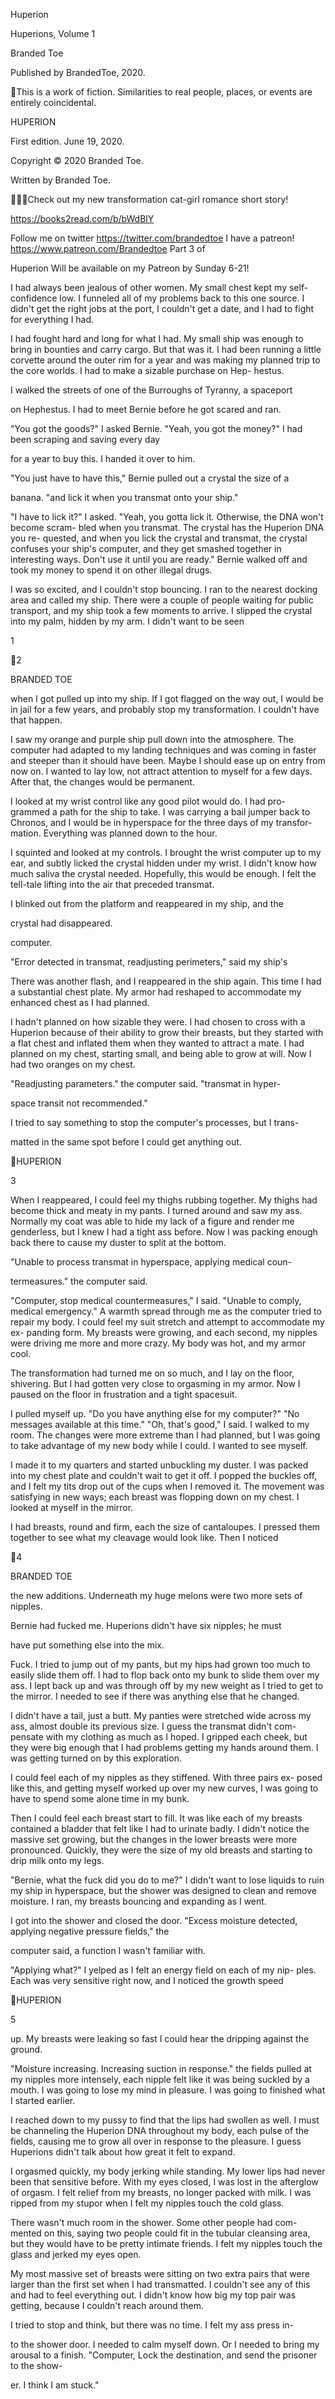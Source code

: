 Huperion

Huperions, Volume 1

Branded Toe

Published by BrandedToe, 2020.

This is a work of fiction. Similarities to real people, places, or events are
entirely coincidental.

HUPERION

First edition. June 19, 2020.

Copyright © 2020 Branded Toe.

Written by Branded Toe.

Check out my new transformation cat-girl romance short story!

https://books2read.com/b/bWdBlY

Follow me on twitter https://twitter.com/brandedtoe
I have a patreon! https://www.patreon.com/Brandedtoe Part 3 of

Huperion Will be available on my Patreon by Sunday 6-21!

I had always been jealous of other women. My small chest kept
my self-confidence low. I funneled all of my problems back to this one
source. I didn't get the right jobs at the port, I couldn't get a date, and I
had to fight for everything I had.

I had fought hard and long for what I had. My small ship was enough
to bring in bounties and carry cargo. But that was it. I had been running
a little corvette around the outer rim for a year and was making my
planned trip to the core worlds. I had to make a sizable purchase on Hep-
hestus.

I walked the streets of one of the Burroughs of Tyranny, a spaceport

on Hephestus. I had to meet Bernie before he got scared and ran.

"You got the goods?" I asked Bernie.
"Yeah, you got the money?" I had been scraping and saving every day

for a year to buy this. I handed it over to him.

"You just have to have this," Bernie pulled out a crystal the size of a

banana. "and lick it when you transmat onto your ship."

"I have to lick it?" I asked.
"Yeah, you gotta lick it. Otherwise, the DNA won't become scram-
bled when you transmat. The crystal has the Huperion DNA you re-
quested, and when you lick the crystal and transmat, the crystal confuses
your ship's computer, and they get smashed together in interesting ways.
Don't use it until you are ready." Bernie walked off and took my money
to spend it on other illegal drugs.

I was so excited, and I couldn't stop bouncing. I ran to the nearest
docking area and called my ship. There were a couple of people waiting
for public transport, and my ship took a few moments to arrive. I slipped
the crystal into my palm, hidden by my arm. I didn't want to be seen

1

2

BRANDED TOE

when I got pulled up into my ship. If I got flagged on the way out, I
would be in jail for a few years, and probably stop my transformation. I
couldn't have that happen.

I saw my orange and purple ship pull down into the atmosphere.
The computer had adapted to my landing techniques and was coming in
faster and steeper than it should have been. Maybe I should ease up on
entry from now on. I wanted to lay low, not attract attention to myself
for a few days. After that, the changes would be permanent.

I looked at my wrist control like any good pilot would do. I had pro-
grammed a path for the ship to take. I was carrying a bail jumper back to
Chronos, and I would be in hyperspace for the three days of my transfor-
mation. Everything was planned down to the hour.

I squinted and looked at my controls. I brought the wrist computer
up to my ear, and subtly licked the crystal hidden under my wrist. I
didn't know how much saliva the crystal needed. Hopefully, this would
be enough. I felt the tell-tale lifting into the air that preceded transmat.

I blinked out from the platform and reappeared in my ship, and the

crystal had disappeared.

computer.

"Error detected in transmat, readjusting perimeters," said my ship's

There was another flash, and I reappeared in the ship again. This time
I had a substantial chest plate. My armor had reshaped to accommodate
my enhanced chest as I had planned.

I hadn't planned on how sizable they were. I had chosen to cross with
a Huperion because of their ability to grow their breasts, but they started
with a flat chest and inflated them when they wanted to attract a mate. I
had planned on my chest, starting small, and being able to grow at will.
Now I had two oranges on my chest.

"Readjusting parameters." the computer said. "transmat in hyper-

space transit not recommended."

I tried to say something to stop the computer's processes, but I trans-

matted in the same spot before I could get anything out.

HUPERION

3

When I reappeared, I could feel my thighs rubbing together. My
thighs had become thick and meaty in my pants. I turned around and
saw my ass. Normally my coat was able to hide my lack of a figure and
render me genderless, but I knew I had a tight ass before. Now I was
packing enough back there to cause my duster to split at the bottom.

"Unable to process transmat in hyperspace, applying medical coun-

termeasures." the computer said.

"Computer, stop medical countermeasures," I said.
"Unable to comply, medical emergency."
A warmth spread through me as the computer tried to repair my
body. I could feel my suit stretch and attempt to accommodate my ex-
panding form. My breasts were growing, and each second, my nipples
were driving me more and more crazy. My body was hot, and my armor
cool.

The transformation had turned me on so much, and I lay on the
floor, shivering. But I had gotten very close to orgasming in my armor.
Now I paused on the floor in frustration and a tight spacesuit.

I pulled myself up.
"Do you have anything else for my computer?"
"No messages available at this time."
"Oh, that's good," I said.
I walked to my room. The changes were more extreme than I had
planned, but I was going to take advantage of my new body while I could.
I wanted to see myself.

I made it to my quarters and started unbuckling my duster. I was
packed into my chest plate and couldn't wait to get it off. I popped the
buckles off, and I felt my tits drop out of the cups when I removed it. The
movement was satisfying in new ways; each breast was flopping down on
my chest. I looked at myself in the mirror.

I had breasts, round and firm, each the size of cantaloupes. I pressed
them together to see what my cleavage would look like. Then I noticed

4

BRANDED TOE

the new additions. Underneath my huge melons were two more sets of
nipples.

Bernie had fucked me. Huperions didn't have six nipples; he must

have put something else into the mix.

Fuck.
I tried to jump out of my pants, but my hips had grown too much
to easily slide them off. I had to flop back onto my bunk to slide them
over my ass. I lept back up and was through off by my new weight as I
tried to get to the mirror. I needed to see if there was anything else that
he changed.

I didn't have a tail, just a butt. My panties were stretched wide across
my ass, almost double its previous size. I guess the transmat didn't com-
pensate with my clothing as much as I hoped. I gripped each cheek,
but they were big enough that I had problems getting my hands around
them. I was getting turned on by this exploration.

I could feel each of my nipples as they stiffened. With three pairs ex-
posed like this, and getting myself worked up over my new curves, I was
going to have to spend some alone time in my bunk.

Then I could feel each breast start to fill. It was like each of my breasts
contained a bladder that felt like I had to urinate badly. I didn't notice
the massive set growing, but the changes in the lower breasts were more
pronounced. Quickly, they were the size of my old breasts and starting to
drip milk onto my legs.

"Bernie, what the fuck did you do to me?"
I didn't want to lose liquids to ruin my ship in hyperspace, but the
shower was designed to clean and remove moisture. I ran, my breasts
bouncing and expanding as I went.

I got into the shower and closed the door.
"Excess moisture detected, applying negative pressure fields," the

computer said, a function I wasn't familiar with.

"Applying what?" I yelped as I felt an energy field on each of my nip-
ples. Each was very sensitive right now, and I noticed the growth speed

HUPERION

5

up. My breasts were leaking so fast I could hear the dripping against the
ground.

"Moisture increasing. Increasing suction in response." the fields
pulled at my nipples more intensely, each nipple felt like it was being
suckled by a mouth. I was going to lose my mind in pleasure. I was going
to finished what I started earlier.

I reached down to my pussy to find that the lips had swollen as well. I
must be channeling the Huperion DNA throughout my body, each pulse
of the fields, causing me to grow all over in response to the pleasure. I
guess Huperions didn't talk about how great it felt to expand.

I orgasmed quickly, my body jerking while standing. My lower lips
had never been that sensitive before. With my eyes closed, I was lost in
the afterglow of orgasm. I felt relief from my breasts, no longer packed
with milk. I was ripped from my stupor when I felt my nipples touch the
cold glass.

There wasn't much room in the shower. Some other people had com-
mented on this, saying two people could fit in the tubular cleansing area,
but they would have to be pretty intimate friends. I felt my nipples touch
the glass and jerked my eyes open.

My most massive set of breasts were sitting on two extra pairs that
were larger than the first set when I had transmatted. I couldn't see any
of this and had to feel everything out. I didn't know how big my top pair
was getting, because I couldn't reach around them.

I tried to stop and think, but there was no time. I felt my ass press in-

to the shower door. I needed to calm myself down.
Or I needed to bring my arousal to a finish.
"Computer, Lock the destination, and send the prisoner to the show-

er. I think I am stuck."

